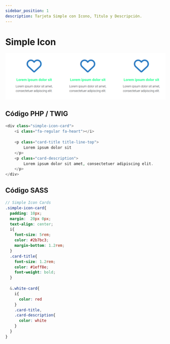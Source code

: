 ```yaml
---
sidebar_position: 1
description: Tarjeta Simple con Icono, Titulo y Descripción.
---
```


# Simple Icon
![Barras de Navegación](./simpleIcon.png)


## Código PHP / TWIG
```php showLineNumbers
<div class="simple-icon-card">
    <i class="fa-regular fa-heart"></i>

    <p class="card-title title-line-top">
        Lorem ipsum dolor sit
    </p>
    <p class="card-description">
        Lorem ipsum dolor sit amet, consectetuer adipiscing elit.
    </p>
</div>
```


## Código SASS
```scss showLineNumbers
// Simple Icon Cards
.simple-icon-card{
  padding: 10px;
  margin:  20px 0px;
  text-align: center;
  i{
    font-size: 5rem;
    color: #2b7bc3;
    margin-bottom: 1.2rem;
  }
  .card-title{
    font-size: 1.2rem;
    color: #1eff8e;
    font-weight: bold;
  }

  &.white-card{
    i{
      color: red
    }
    .card-title,
    .card-description{
      color: white
    }
  }
}
```